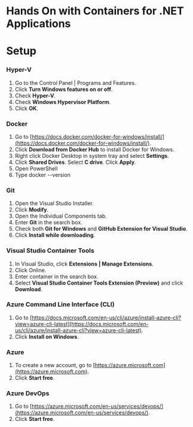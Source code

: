 # Hands On with Containers for .NET Applications

# Setup

### Hyper-V

1. Go to the Control Panel | Programs and Features.
2. Click **Turn Windows features on or off**.
3. Check **Hyper-V**.
4. Check **Windows Hypervisor Platform**.
5. Click **OK**.

### Docker

1. Go to [https://docs.docker.com/docker-for-windows/install/](https://docs.docker.com/docker-for-windows/install/).
2. Click **Download from Docker Hub** to install Docker for Windows.
3. Right click Docker Desktop in system tray and select **Settings**.
4. Click **Shared Drives**. Select **C drive**. Click **Apply**.
5. Open PowerShell
6. Type docker --version

### Git

1. Open the Visual Studio Installer.
2. Click **Modify**.
3. Open the Individual Components tab.
4. Enter **Git** in the search box.
5. Check both **Git for Windows** and **GitHub Extension for Visual Studio**.
6. Click **Install while downloading**.

### Visual Studio Container Tools

1. In Visual Studio, click **Extensions | Manage Extensions**.
2. Click Online.
3. Enter container in the search box.
4. Select **Visual Studio Container Tools Extension (Preview)** and click **Download**.

### Azure Command Line Interface (CLI)

1. Go to [https://docs.microsoft.com/en-us/cli/azure/install-azure-cli?view=azure-cli-latest](https://docs.microsoft.com/en-us/cli/azure/install-azure-cli?view=azure-cli-latest).
2. Click **Install on Windows**.

### Azure

1. To create a new account, go to [https://azure.microsoft.com](https://azure.microsoft.com).
2. Click **Start free**.

### Azure DevOps

1. Go to [https://azure.microsoft.com/en-us/services/devops/](https://azure.microsoft.com/en-us/services/devops/).
2. Click **Start free**.

